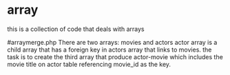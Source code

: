 # array
this is a collection of code that deals with arrays

#arraymerge.php
There are two arrays: movies and actors
actor array is a child array that has a foreign key in actors array that links to movies.
the task is to create the third array that produce actor-movie which includes the movie title on actor table referencing movie_id as the key. 
